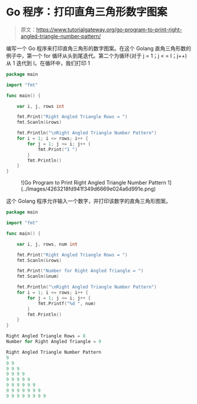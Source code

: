 # Go 程序：打印直角三角形数字图案

> 原文：<https://www.tutorialgateway.org/go-program-to-print-right-angled-triangle-number-pattern/>

编写一个 Go 程序来打印直角三角形的数字图案。在这个 Golang 直角三角形数的例子中，第一个 for 循环从头到尾迭代。第二个为循环(对于 j = 1；j < = I；j++)从 1 迭代到 I。在循环中，我们打印 1

```go
package main

import "fmt"

func main() {

    var i, j, rows int

    fmt.Print("Right Angled Triangle Rows = ")
    fmt.Scanln(&rows)

    fmt.Println("\nRight Angled Triangle Number Pattern")
    for i = 1; i <= rows; i++ {
        for j = 1; j <= i; j++ {
            fmt.Print("1 ")
        }
        fmt.Println()
    }
}
```

<figure class="wp-block-image size-large">![Go Program to Print Right Angled Triangle Number Pattern 1](../Images/4263218fd941f349d6669e024a6d991e.png)</figure>

这个 Golang 程序允许输入一个数字，并打印该数字的直角三角形图案。

```go
package main

import "fmt"

func main() {

    var i, j, rows, num int

    fmt.Print("Right Angled Triangle Rows = ")
    fmt.Scanln(&rows)

    fmt.Print("Number for Right Angled Triangle = ")
    fmt.Scanln(&num)

    fmt.Println("\nRight Angled Triangle Number Pattern")
    for i = 1; i <= rows; i++ {
        for j = 1; j <= i; j++ {
            fmt.Printf("%d ", num)
        }
        fmt.Println()
    }
}
```

```go
Right Angled Triangle Rows = 8
Number for Right Angled Triangle = 9

Right Angled Triangle Number Pattern
9 
9 9 
9 9 9 
9 9 9 9 
9 9 9 9 9 
9 9 9 9 9 9 
9 9 9 9 9 9 9 
9 9 9 9 9 9 9 9 
```